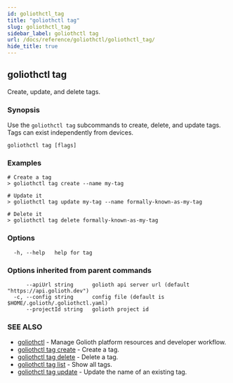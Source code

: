 ```yaml
---
id: goliothctl_tag
title: "goliothctl tag"
slug: goliothctl_tag
sidebar_label: goliothctl tag
url: /docs/reference/goliothctl/goliothctl_tag/
hide_title: true
---
```

## goliothctl tag

Create, update, and delete tags.

### Synopsis

Use the `goliothctl tag` subcommands to create, delete, and update tags. Tags can exist independently from devices.

```
goliothctl tag [flags]
```

### Examples

```
# Create a tag
> goliothctl tag create --name my-tag

# Update it
> goliothctl tag update my-tag --name formally-known-as-my-tag

# Delete it
> goliothctl tag delete formally-known-as-my-tag
```

### Options

```
  -h, --help   help for tag
```

### Options inherited from parent commands

```
      --apiUrl string      golioth api server url (default "https://api.golioth.dev")
  -c, --config string      config file (default is $HOME/.golioth/.goliothctl.yaml)
      --projectId string   golioth project id
```

### SEE ALSO

* [goliothctl](/docs/reference/goliothctl/goliothctl/)	 - Manage Golioth platform resources and developer workflow.
* [goliothctl tag create](/docs/reference/goliothctl/goliothctl_tag_create/)	 - Create a tag.
* [goliothctl tag delete](/docs/reference/goliothctl/goliothctl_tag_delete/)	 - Delete a tag.
* [goliothctl tag list](/docs/reference/goliothctl/goliothctl_tag_list/)	 - Show all tags.
* [goliothctl tag update](/docs/reference/goliothctl/goliothctl_tag_update/)	 - Update the name of an existing tag.

